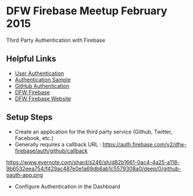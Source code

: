 # DFW Firebase Meetup February 2015

Third Party Authentication with Firebase

## Helpful Links

- [User Authentication](https://www.firebase.com/docs/web/guide/user-auth.html)
- [Authentication Sample](http://jsfiddle.net/firebase/a221m6pb/embedded/result,js/)
- [GitHub Authentication](https://www.firebase.com/docs/web/guide/login/github.html)
- [DFW Firebase](https://dfw-firebase.firebaseio.com/)
- [DFW Firebase Website](https://dfw-firebase.firebaseapp.com/)


## Setup Steps

- Create an application for the third party service (Github, Twitter, Facebook, etc.)
 - Generally requires a callback URL : https://auth.firebase.com/v2/dfw-firebase/auth/github/callback

https://www.evernote.com/shard/s246/sh/d82b1661-0ac4-4a25-a118-9b6532eea754/f429ac487e0e1a69db6ab1c5579308a0/deep/0/github-oauth-app.png

- Configure Authentication in the Dashboard
